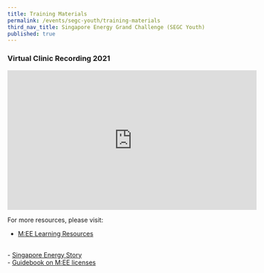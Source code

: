```yaml
---
title: Training Materials
permalink: /events/segc-youth/training-materials
third_nav_title: Singapore Energy Grand Challenge (SEGC Youth)
published: true
---
```


### Virtual Clinic Recording 2021

<iframe width="560" height="315" src="https://www.youtube.com/watch?v=JEW4X8hrhxc" frameborder="0" allowfullscreen=""></iframe> 

For more resources, please visit:
  <br/>
  - <a href="https://www.empirecode.co/learning-resources/" target="_blank">M:EE Learning Resources</a>
  <br/>
  - <a href="https://www.beyondthecurrent.gov.sg/" target="_blank">Singapore Energy Story</a>
  <br/>
  - <a href="/files/events/segc-youth/overview/Getting%20Started%20with%20Minecraft.pdf" target="_blank">Guidebook on M:EE licenses</a>
  <br/>
